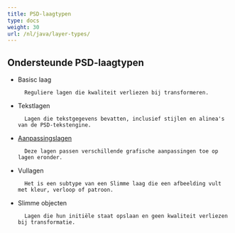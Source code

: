 ```yaml
---
title: PSD-laagtypen
type: docs
weight: 30
url: /nl/java/layer-types/
---
```


## **Ondersteunde PSD-laagtypen**

- Basisc laag

		Reguliere lagen die kwaliteit verliezen bij transformeren. 
- Tekstlagen

		Lagen die tekstgegevens bevatten, inclusief stijlen en alinea's van de PSD-tekstengine.
- [Aanpassingslagen](/nl/psd/java/layer-types/adjustment-layer/)

		Deze lagen passen verschillende grafische aanpassingen toe op lagen eronder.
		
- Vullagen
		
		Het is een subtype van een Slimme laag die een afbeelding vult met kleur, verloop of patroon.
- Slimme objecten

		Lagen die hun initiële staat opslaan en geen kwaliteit verliezen bij transformatie.
